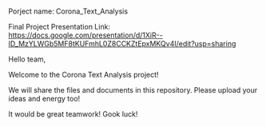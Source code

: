 ###
Porject name: Corona_Text_Analysis 

Final Project Presentation Link: https://docs.google.com/presentation/d/1XiR--ID_MzYLWGb5MF8tKUFmhL0Z8CCKZtEpxMKQv4I/edit?usp=sharing

Hello team, 

Welcome to the Corona Text Analysis project! 

We will share the files and documents in this repository. Please upload your ideas and energy too! 

It would be great teamwork! Gook luck! 

###
